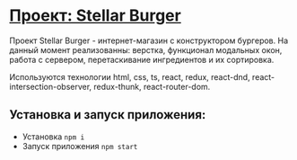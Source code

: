 # [Проект: Stellar Burger](https://nik-f-dev.github.io/react-stellar-burger/ "Ссылка на сайт")

Проект Stellar Burger - интернет-магазин с конструктором бургеров.
На данный момент реализованны: верстка, функционал модальных окон, работа с сервером, перетаскивание ингредиентов и их сортировка.

Используются технологии html, css, ts, react, redux, react-dnd, react-intersection-observer, redux-thunk, react-router-dom.

## Установка и запуск приложения:
- Установка `npm i`
- Запуск приложения `npm start`
